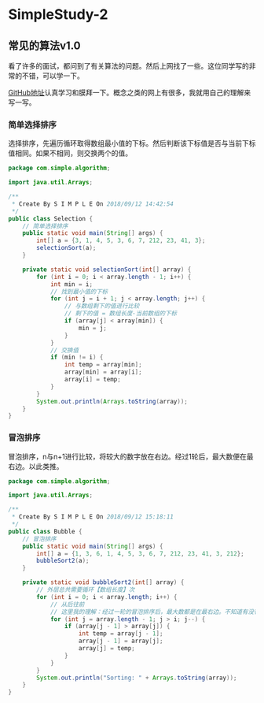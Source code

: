 # SimpleStudy-2

## 常见的算法v1.0

​	看了许多的面试，都问到了有关算法的问题。然后上网找了一些。这位同学写的非常的不错，可以学一下。

[GitHub地址](https://github.com/iTimeTraveler/SortAl˚gorithms#%E4%BA%94%E5%86%92%E6%B3%A1%E6%8E%92%E5%BA%8Fbubble-sort)认真学习和膜拜一下。概念之类的网上有很多，我就用自己的理解来写一写。

### 简单选择排序

​	选择排序，先遍历循环取得数组最小值的下标。然后判断该下标值是否与当前下标值相同。如果不相同，则交换两个的值。

```java
package com.simple.algorithm;

import java.util.Arrays;

/**
 * Create By S I M P L E On 2018/09/12 14:42:54
 */
public class Selection {
    // 简单选择排序
    public static void main(String[] args) {
        int[] a = {3, 1, 4, 5, 3, 6, 7, 212, 23, 41, 3};
        selectionSort(a);
    }

    private static void selectionSort(int[] array) {
        for (int i = 0; i < array.length - 1; i++) {
            int min = i;
            // 找到最小值的下标
            for (int j = i + 1; j < array.length; j++) {
                // 与数组剩下的值进行比较
                // 剩下的值 = 数组长度-当前数组的下标
                if (array[j] < array[min]) {
                    min = j;
                }
            }
            // 交换值
            if (min != i) {
                int temp = array[min];
                array[min] = array[i];
                array[i] = temp;
            }
        }
        System.out.println(Arrays.toString(array));
    }
}
```

### 冒泡排序

​	冒泡排序，n与n+1进行比较，将较大的数字放在右边。经过1轮后，最大数便在最右边。以此类推。

```java
package com.simple.algorithm;

import java.util.Arrays;

/**
 * Create By S I M P L E On 2018/09/12 15:18:11
 */
public class Bubble {
    // 冒泡排序
    public static void main(String[] args) {
        int[] a = {1, 3, 6, 1, 4, 5, 3, 6, 7, 212, 23, 41, 3, 212};
        bubbleSort2(a);
    }

    private static void bubbleSort2(int[] array) {
        // 外层总共需要循环【数组长度】次
        for (int i = 0; i < array.length; i++) {
            // 从后往前
            // 这里我的理解：经过一轮的冒泡排序后，最大数都是在最右边。不知道有没有想错。
            for (int j = array.length - 1; j > i; j--) {
                if (array[j - 1] > array[j]) {
                    int temp = array[j - 1];
                    array[j - 1] = array[j];
                    array[j] = temp;
                }
            }
        }
        System.out.println("Sorting: " + Arrays.toString(array));
    }
}
```


